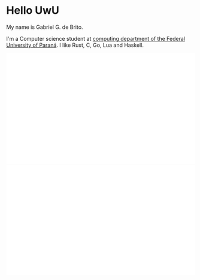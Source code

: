 # Hello UwU

My name is Gabriel G. de Brito.

I'm a Computer science student at [computing department of the Federal
University of Paraná](https://web.inf.ufpr.br/dinf/). I like Rust, C, Go, Lua
and Haskell.

![overview](https://raw.githubusercontent.com/gboncoffee/github-stats/master/generated/overview.svg)
![langs used](https://raw.githubusercontent.com/gboncoffee/github-stats/master/generated/languages.svg)
